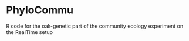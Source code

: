 # PhyloCommu
R code for the oak-genetic part of the community ecology experiment on the RealTime setup
